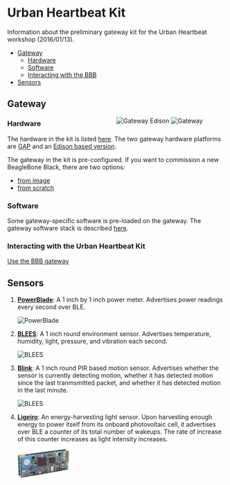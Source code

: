 Urban Heartbeat Kit
===================

Information about the preliminary gateway kit for the Urban Heartbeat workshop
(2016/01/13).

<!-- START doctoc generated TOC please keep comment here to allow auto update -->
<!-- DON'T EDIT THIS SECTION, INSTEAD RE-RUN doctoc TO UPDATE -->


- [Gateway](#gateway)
  - [Hardware](#hardware)
  - [Software](#software)
  - [Interacting with the BBB](#interacting-with-the-bbb)
- [Sensors](#sensors)

<!-- END doctoc generated TOC please keep comment here to allow auto update -->

Gateway
----------

<img src="https://raw.githubusercontent.com/terraswarm/urban-heartbeat-kit/master/media/gateway.jpg" alt="Gateway" width="25%;" align="right">
<img src="https://raw.githubusercontent.com/terraswarm/urban-heartbeat-kit/master/media/gateway_edison_824x1000.jpg" alt="Gateway Edison" width="25%;" align="right">



### Hardware

The hardware in the kit is listed
[here](https://github.com/terraswarm/urban-heartbeat-kit/blob/master/docs/urban-heartbeat-kit-hardware.md).
The two gateway hardware platforms are [GAP](https://github.com/lab11/gap) and
an [Edison based version](https://github.com/lab11/IntelEdisonGateway).

The gateway in the kit is pre-configured. If you want to commission a new
BeagleBone Black, there are two options:
 * [from image](docs/BBB-gateway-setup-image.md)
 * [from scratch](docs/BBB-gateway-setup-from-scratch.md)


### Software

Some gateway-specific software is pre-loaded on the gateway.
The gateway software stack is described [here](https://github.com/lab11/gateway).



### Interacting with the Urban Heartbeat Kit

[Use the BBB gateway](https://github.com/terraswarm/urban-heartbeat-kit/blob/master/docs/BBB-for-gateway-usage.md)


Sensors
-------

1. **[PowerBlade](https://github.com/lab11/powerblade)**: A 1 inch by 1 inch power meter. Advertises
power readings every second over BLE.

    <img src="https://raw.githubusercontent.com/lab11/powerblade/master/images/powerblade.png" alt="PowerBlade" width="30%;">



1. **[BLEES](https://github.com/lab11/blees)**: A 1 inch round environment sensor. Advertises
temperature, humidity, light, pressure, and vibration each second.

    <img src="https://raw.githubusercontent.com/lab11/blees/master/media/blees.png" alt="BLEES" width="25%;">

1. **[Blink](https://github.com/lab11/blees/tree/master/hardware/blink/rev_a)**: A 1 inch round PIR based motion sensor. Advertises
whether the sensor is currently detecting motion, whether it has detected motion since the last tranmsmitted packet,
and whether it has detected motion in the last minute.

     <img src="https://raw.githubusercontent.com/lab11/blees/master/media/blink_large_1000x790.jpg" alt="BLEES" width="25%;">

1. **[Ligeiro](https://github.com/lab11/monjolo/tree/master/nrf51822/apps/monjolo)**: An energy-harvesting light sensor.
Upon harvesting enough energy to power itself from its onboard photovoltaic cell, it advertises
over BLE a counter of its total number of wakeups. The rate of increase of this counter increases
as light intensity increases.

    <img src="https://raw.githubusercontent.com/lab11/monjolo/master/media/ligeiro_1000x562.jpg" alt="Ligeiro" width="25%">



